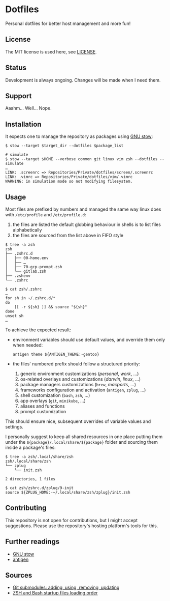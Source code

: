 # Dotfiles

Personal dotfiles for better host management and more fun!

## License

The MIT license is used here, see [LICENSE].

## Status

Development is always ongoing. Changes will be made when I need them.

## Support

Aaahm… Well… Nope.

## Installation

It expects one to manage the repository as packages using [GNU stow]:

```shell
$ stow --target $target_dir --dotfiles $package_list

# simulate
$ stow --target $HOME --verbose common git linux vim zsh --dotfiles --simulate
…
LINK: .screenrc => Repositories/Private/dotfiles/screen/.screenrc
LINK: .vimrc => Repositories/Private/dotfiles/vim/.vimrc
WARNING: in simulation mode so not modifying filesystem.
```

## Usage

Most files are prefixed by numbers and managed the same way linux does with `/etc/profile` and `/etc/profile.d`:

1. the files are listed the default globbing behaviour in shells is to list files alphabetically
1. the files are sourced from the list above in FIFO style

```shell
$ tree -a zsh
zsh
├── .zshrc.d
│   ├── 00-home.env
│   ├── …
│   ├── 70-gcp-prompt.zsh
│   └── gitlab.zsh
├── .zshenv
└── .zshrc

$ cat zsh/.zshrc
…
for sh in ~/.zshrc.d/*
do
    [[ -r ${sh} ]] && source "${sh}"
done
unset sh
…
```

To achieve the expected result:

- environment variables should use default values, and override them only when needed:

   ```shell
   antigen theme ${ANTIGEN_THEME:-gentoo}
   ```

- the files' numbered prefix should follow a structured priority:

  1. generic environment customizations (_personal_, _work_, …)
  1. os-related overlays and customizations (_darwin_, _linux_, …)
  1. package managers customizations (`brew`, _macports_, …)
  1. frameworks configuration and activation (`antigen`, `zplug`, …)
  1. shell customization (`bash`, `zsh`, …)
  1. app overlays (`git`, `minikube`, …)
  1. aliases and functions
  1. prompt customization

This should ensure nice, subsequent overrides of variable values and settings.

I personally suggest to keep all shared resources in one place putting them under the `${package}/.local/share/${package}` folder and sourcing them inside a package's files:

```shell
$ tree -a zsh/.local/share/zsh
zsh/.local/share/zsh
└── zplug
    └── init.zsh

2 directories, 1 files

$ cat zsh/zshrc.d/zplug/9-init
source ${ZPLUG_HOME:-~/.local/share/zsh/zplug}/init.zsh
```

## Contributing

This repository is not open for contributions, but I might accept suggestions. Please use the repository's hosting platform's tools for this.

## Further readings

- [GNU stow]
- [antigen]

## Sources

- [Git submodules: adding, using, removing, updating]
- [ZSH and Bash startup files loading order]

[LICENSE]: LICENSE

[antigen]: https://github.com/zsh-users/antigen
[gnu stow]: https://www.gnu.org/software/stow

[git submodules: adding, using, removing, updating]: https://chrisjean.com/git-submodules-adding-using-removing-and-updating/
[zsh and bash startup files loading order]: https://shreevatsa.wordpress.com/2008/03/30/zshbash-startup-files-loading-order-bashrc-zshrc-etc/
